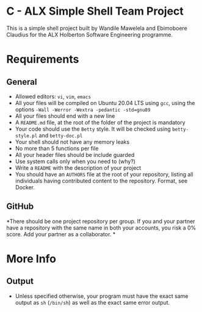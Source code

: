 # C - ALX Simple Shell Team Project
This is a simple shell project built by Wandile Mawelela and Ebimoboere Claudius for the ALX Holberton Software Engineering programme.

# Requirements
## General
- Allowed editors: `vi`, `vim`, `emacs`
- All your files will be compiled on Ubuntu 20.04 LTS using `gcc`, using the options `-Wall -Werror -Wextra -pedantic -std=gnu89`
- All your files should end with a new line
- A `README.md` file, at the root of the folder of the project is mandatory
- Your code should use the `Betty` style. It will be checked using `betty-style.pl` and `betty-doc.pl`
- Your shell should not have any memory leaks
- No more than 5 functions per file
- All your header files should be include guarded
- Use system calls only when you need to (why?)
- Write a `README` with the description of your project
- You should have an `AUTHORS` file at the root of your repository, listing all individuals having contributed content to the repository. Format, see Docker.

## GitHub
*There should be one project repository per group. If you and your partner have a repository with the same name in both your accounts, you risk a 0% score. Add your partner as a collaborator. *

# More Info
## Output
- Unless specified otherwise, your program must have the exact same output as `sh` (`/bin/sh`) as well as the exact same error output.